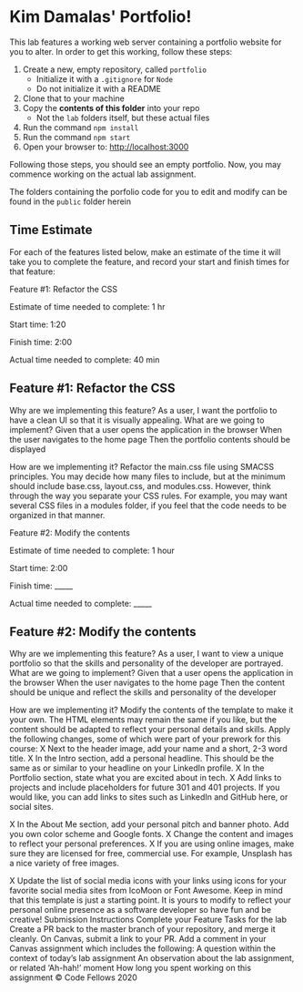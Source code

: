 # Kim Damalas' Portfolio!

This lab features a working web server containing a portfolio website for you to alter.  In order to get this working, follow these steps:

1. Create a new, empty repository, called `portfolio`
   - Initialize it with a `.gitignore` for `Node`
   - Do not initialize it with a README
1. Clone that to your machine
1. Copy the **contents of this folder** into your repo
   - Not the `lab` folders itself, but these actual files
1. Run the command `npm install`
1. Run the command `npm start`
1. Open your browser to: <http://localhost:3000>

Following those steps, you should see an empty portfolio. Now, you may commence working on the actual lab assignment.

The folders containing the porfolio code for you to edit and modify can be found in the `public` folder herein


## Time Estimate
For each of the features listed below, make an estimate of the time it will take you to complete the feature, and record your start and finish times for that feature:

Feature #1: Refactor the CSS

Estimate of time needed to complete: 1 hr

Start time: 1:20

Finish time: 2:00

Actual time needed to complete: 40 min

## Feature #1: Refactor the CSS
Why are we implementing this feature?
As a user, I want the portfolio to have a clean UI so that it is visually appealing.
What are we going to implement?
Given that a user opens the application in the browser
When the user navigates to the home page
Then the portfolio contents should be displayed

How are we implementing it?
Refactor the main.css file using SMACSS principles.
You may decide how many files to include, but at the minimum should include base.css, layout.css, and modules.css. However, think through the way you separate your CSS rules. For example, you may want several CSS files in a modules folder, if you feel that the code needs to be organized in that manner.

Feature #2: Modify the contents

Estimate of time needed to complete: 1 hour

Start time: 2:00

Finish time: _____

Actual time needed to complete: _____

## Feature #2: Modify the contents
Why are we implementing this feature?
As a user, I want to view a unique portfolio so that the skills and personality of the developer are portrayed.
What are we going to implement?
Given that a user opens the application in the browser
When the user navigates to the home page
Then the content should be unique and reflect the skills and personality of the developer

How are we implementing it?
Modify the contents of the template to make it your own. The HTML elements may remain the same if you like, but the content should be adapted to reflect your personal details and skills.
Apply the following changes, some of which were part of your prework for this course:
X Next to the header image, add your name and a short, 2-3 word title.
X In the Intro section, add a personal headline. This should be the same as or similar to your headline on your LinkedIn profile.
X In the Portfolio section, state what you are excited about in tech. 
X Add links to projects and include placeholders for future 301 and 401 projects. If you would like, you can add links to sites such as LinkedIn and GitHub here, or social sites.

X In the About Me section, add your personal pitch and banner photo.
Add you own color scheme and Google fonts.
X Change the content and images to reflect your personal preferences. 
X If you are using online images, make sure they are licensed for free, commercial use. For example, Unsplash has a nice variety of free images.

X Update the list of social media icons with your links using icons for your favorite social media sites from IcoMoon or Font Awesome.
Keep in mind that this template is just a starting point. It is yours to modify to reflect your personal online presence as a software developer so have fun and be creative!
Submission Instructions
Complete your Feature Tasks for the lab
Create a PR back to the master branch of your repository, and merge it cleanly.
On Canvas, submit a link to your PR. Add a comment in your Canvas assignment which includes the following:
A question within the context of today’s lab assignment
An observation about the lab assignment, or related ‘Ah-hah!’ moment
How long you spent working on this assignment
© Code Fellows 2020
